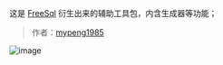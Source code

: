 这是 [FreeSql](https://github.com/2881099/FreeSql) 衍生出来的辅助工具包，内含生成器等功能；

> 作者：[mypeng1985](https://github.com/mypeng1985)

![image](https://user-images.githubusercontent.com/16286519/58793525-e0cf3300-8628-11e9-8959-d2efed685843.png)

